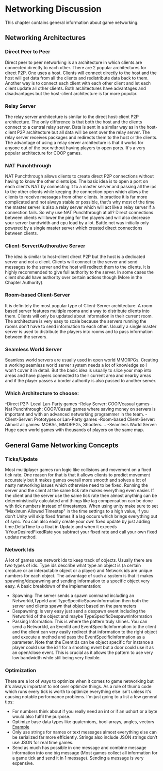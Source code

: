 # Networking Discussion

This chapter contains general information about game networking.

## Networking Architectures

### Direct Peer to Peer
Direct peer to peer networking is an architecture in which clients are connected directly to each other. There are 2 popular architectures for direct P2P.
One uses a host. Clients will connect directly to the host and the host will get data from all the clients and redistribute data back to them. Another way is to connect each client with each other client and let each client update all other clients. Both architectures have advantages and disadvantages but the host-client architecture is far more popular.

### Relay Server
The relay server architecture is similar to the direct host-client P2P architecture. The only difference is that both the host and the clients connect to a central relay server. Data is sent in a similar way as in the host-client
P2P architecture but all data will be sent over the relay server. The relay server receives packages and redirects them to the host or the clients. The advantage of using a relay server architecture is that it works for anyone out of the box without having players to open ports. It's a very popular architecture for COOP games.

### NAT Punchthrough
NAT Punchthrough allows clients to create direct P2P connections without having to know the other clients ips. The basic idea is to open a port on each client’s NAT by connecting it to a master server and passing all the ips to the other clients while keeping the connection open which allows the clients to receive messages from other clients.
In practice it is far more complicated and not always stable or possible, that's why most of the time the master server is also a relay server which will act like a relay server if a connection fails.
So why use NAT Punchthrough at all? Direct connections between clients will lower the ping for the players and will also decrease your server bandwidth and cpu load by a lot. Battle.net was initially only powered by a single master server which created direct connections between clients.

### Client-Server/Authorative Server
The idea is similar to host-client direct P2P but the host is a dedicated server and not a client. Clients will connect to the server and send messages to the server and the host will redirect them to the clients. It is highly recommended to give full authority to the server. In some cases the client should have authority over certain actions though (More in the Chapter Authority).

### Room-based Client-Server
It is definitely the most popular type of Client-Server architecture. A room based server features multiple rooms and a way to distribute clients into them. Clients will only be updated about information in their current room.
The architecture is very easy to scale because the servers running the rooms don't have to send information to each other. Usually a single master server is used to distribute the players into rooms and to pass information between the servers.

### Seamless World Server
Seamless world servers are usually used in open world MMORPGs. Creating a working seamless world server system needs a lot of knowledge so I won't cover it in detail. But the basic idea is usually to slice your map into areas and have players connected to their current area and nearby areas and if the player passes a border authority is also passed to another server.

### Which Architecture to choose:
-Direct P2P: Local Lan-Party games
-Relay Server: COOP/casual games
-Nat Punchthrough: COOP/Casual games where saving money on servers is important and with an advanced networking programmer in the team.
-Client-Server: Prototypes or Lan-Party games
-Room-based Client-Server: Almost all games: MOBAs, MMORPGs, Shooters....
-Seamless World Server: Huge open world games with thousands of players on the same map.

## General Game Networking Concepts

### Ticks/Update
Most multiplayer games run logic like collisions and movement on a fixed tick rate. One reason for that is that it allows clients to predict movement accurately but it makes games overall more smooth and solves a lot
of nasty networking issues which otherwise need to be fixed. Running the server and the client at the same tick rate makes everything even easier. If the client and the server use the same tick rate then almost anything can be deterministically calculated and things like lag compensation can be done with tick numbers instead of timestamps.
When using unity make sure to set "Maximum Allowed Timestep" in the time settings to a high value, if you don't Unity will skip fixed frames if a lag occurs which brings everything out of sync.
You can also easily create your own fixed update by just adding time.DeltaTime to a float in Update and when it exceeds 1/YourDesiredFixedRate you subtract your fixed rate and call your own fixed update method. 

### Network Ids
A lot of games use network ids to keep track of objects. Usually there are two types of ids. Type ids describe what type an object is (a certain creature or an interactable object or a player) and Network ids are unique numbers for each object. The advantage of such a system is that it makes spawning/despawning and sending information to a specific object very easy. A basic breakdown of the implementation:
- Spawning: The server sends a spawn command including an NetworkId,TypeId and TypeSpecificSpawnInformation then both the server and clients spawn that object based on the parameters
- Despawning: Is very easy just send a despawn event including the NetworkId of the object and maybe TypeSpecificDespawnInformation
- Passing Information: This is where the pattern truly shines. You can send a NetworkId, an EventId and EventSpecificInformation to the client and the client can very easily redirect that information to the right object and execute a method and pass the EventSpecificInformation
as a parameter. Note that the EventIds can be object specific for instance a player could use the id 1 for a shooting event but a door could use it as an open/close event. This is crucial as it allows the pattern to use very low bandwidth while still being very flexible.

### Optimization
There are a lot of ways to optimize when it comes to game networking but it's always important to not over optimize things. As a rule of thumb code which runs every tick is worth to optimize everything else isn't unless it's causing notable performance problems. I'm just going to a list a few general tips:
- For numbers think about if you really need an int or if an ushort or a byte would also fulfil the purpose.
- Optimize base data types like quaternions, bool arrays, angles, vectors [Example](https://github.com/LestaAllmaron/DarkriftSerializationExtensions/blob/master/DarkriftSerializationExtensions/DarkriftSerializationExtensions/SerializationExtensions.cs) 
- Only use strings for names or text messages almost everything else can be serialized far more efficiently. Strings also include JSON strings don’t use JSON for real time games.
- Send as much has possible in one message and combine message information into one big message (Most games collect all information for a game tick and send it in 1 message). Sending a message is very expensive.